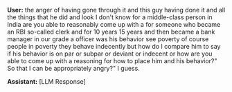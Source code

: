 **User:**
the anger of having gone through it and this guy having done it and all the things that he did and look I don't know for a middle-class person in India are you able to reasonably come up with a for someone who became an RBI so-called clerk and for 10 years 15 years and then became a bank manager in our grade a officer was his behavior see poverty of course people in poverty they behave indecently but how do I compare him to say if his behavior is on par or subpar or deviant or indecent or how are you able to come up with a reasoning for how to place him and his behavior?" So that I can be appropriately angry?" I guess. 

**Assistant:**
[LLM Response]

